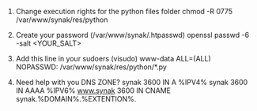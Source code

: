 1. Change execution rights for the python files folder
chmod -R 0775 /var/www/synak/res/python

2. Create your password (/var/www/synak/.htpasswd)
openssl passwd -6 -salt <YOUR_SALT>

3. Add this line in your sudoers (visudo)
www-data ALL=(ALL) NOPASSWD: /var/www/synak/res/python/*.py

4. Need help with you DNS ZONE?
synak        3600 IN A     %IPV4%
synak        3600 IN AAAA  %IPV6%
www.synak    3600 IN CNAME synak.%DOMAIN%.%EXTENTION%.